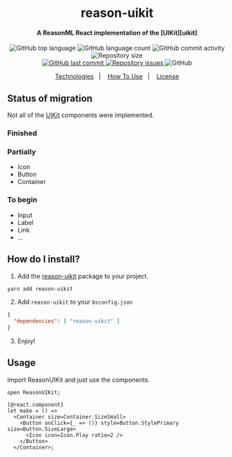 <h1 align="center">
  <br>
  reason-uikit
</h1>

<h4 align="center">
  A ReasonML React implementation of the [UIKit][uikit]
</h4>
<p align="center">
  <img alt="GitHub top language" src="https://img.shields.io/github/languages/top/tkovs/reason-uikit.svg">

  <img alt="GitHub language count" src="https://img.shields.io/github/languages/count/tkovs/reason-uikit.svg">
  
  <img alt="GitHub commit activity" src="https://img.shields.io/github/commit-activity/m/tkovs/reason-uikit.svg">

  <img alt="Repository size" src="https://img.shields.io/github/repo-size/tkovs/reason-uikit.svg">
  <br />
  <a href="https://github.com/tkovs/reason-uikit/commits/master">
    <img alt="GitHub last commit" src="https://img.shields.io/github/last-commit/tkovs/reason-uikit.svg">
  </a>

  <a href="https://github.com/tkovs/reason-uikit/issues">
    <img alt="Repository issues" src="https://img.shields.io/github/issues/tkovs/reason-uikit.svg">
  </a>

  <img alt="GitHub" src="https://img.shields.io/github/license/tkovs/reason-uikit.svg">
</p>

<p align="center">
  <a href="#rocket-technologies">Technologies</a>&nbsp;&nbsp;&nbsp;|&nbsp;&nbsp;&nbsp;
  <a href="#information_source-how-to-use">How To Use</a>&nbsp;&nbsp;&nbsp;|&nbsp;&nbsp;&nbsp;
  <a href="#memo-license">License</a>
</p>

## Status of migration

Not all of the [UIKit][uikit] components were implemented.

### Finished

### Partially

- Icon
-  Button
- Container

### To begin

* Input
* Label
* Link
* ...

## How do I install?
1. Add the [reason-uikit][npm-reason-uikit] package to your project.
```sh
yarn add reason-uikit
```
2. Add `reason-uikit` to your `bsconfig.json`
```json
{
  "dependencies": [ "reason-uikit" ]
}
```
3. Enjoy!

## Usage

Import ReasonUIKit and just use the components.

```reason
open ReasonUIKit;

[@react.component]
let make = () =>
  <Container size=Container.SizeSmall>
    <Button onClick={_ => ()} style=Button.StylePrimary size=Button.SizeLarge>
      <Icon icon=Icon.Play ratio=2 />
    </Button>
  </Container>;
```

[uikit]: https://getuikit.com/
[npm-reason-uikit]: https://www.npmjs.com/package/reason-uikit
